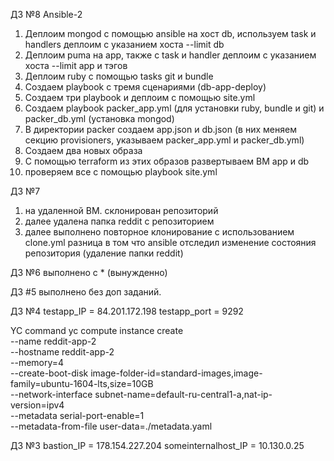 ДЗ №8 Ansible-2
1. Деплоим mongod с помощью ansible на хост db, используем task и handlers
    деплоим с указанием хоста --limit db
2. Деплоим puma на app, также с task и handler
    деплоим с указанием хоста --limit app и тэгов
3. Деплоим ruby с помощью tasks git и bundle
4. Создаем playbook с тремя сценариями (db-app-deploy)
5. Создаем три playbook и деплоим с помощью site.yml
6. Создаем playbook packer_app.yml (для установки ruby, bundle и git) и packer_db.yml (установка mongod)
7. В директории packer создаем app.json и db.json (в них меняем секцию provisioners, указываем packer_app.yml и packer_db.yml)
8. Создаем два новых образа
9. С помощью terraform из этих образов развертываем ВМ app и db
10. проверяем все с помощью playbook site.yml

ДЗ №7
1. на удаленной ВМ. склонирован репозиторий
2. далее удалена папка reddit c репозиторием
3. далее выполнено повторное клонирование с использованием clone.yml
    разница в том что ansible отследил изменение состояния репозитория (удаление папки reddit)

ДЗ №6
выполнено с * (вынужденно)

ДЗ #5
выполнено без доп заданий.

ДЗ №4
testapp_IP = 84.201.172.198
testapp_port = 9292

YC command
yc compute instance create \
  --name reddit-app-2 \
  --hostname reddit-app-2 \
  --memory=4 \
  --create-boot-disk image-folder-id=standard-images,image-family=ubuntu-1604-lts,size=10GB \
  --network-interface subnet-name=default-ru-central1-a,nat-ip-version=ipv4 \
  --metadata serial-port-enable=1 \
  --metadata-from-file user-data=./metadata.yaml

ДЗ №3
bastion_IP = 178.154.227.204
someinternalhost_IP = 10.130.0.25
